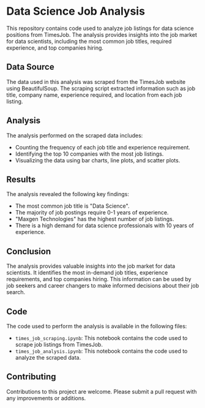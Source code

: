 # Data Science Job Analysis

This repository contains code used to analyze job listings for data science positions from TimesJob. The analysis provides insights into the job market for data scientists, including the most common job titles, required experience, and top companies hiring.

## Data Source

The data used in this analysis was scraped from the TimesJob website using BeautifulSoup. The scraping script extracted information such as job title, company name, experience required, and location from each job listing.

## Analysis

The analysis performed on the scraped data includes:

* Counting the frequency of each job title and experience requirement.
* Identifying the top 10 companies with the most job listings.
* Visualizing the data using bar charts, line plots, and scatter plots.

## Results

The analysis revealed the following key findings:

* The most common job title is "Data Science".
* The majority of job postings require 0-1 years of experience.
* "Maxgen Technologies" has the highest number of job listings.
* There is a high demand for data science professionals with 10 years of experience.

## Conclusion

The analysis provides valuable insights into the job market for data scientists. It identifies the most in-demand job titles, experience requirements, and top companies hiring. This information can be used by job seekers and career changers to make informed decisions about their job search.

## Code

The code used to perform the analysis is available in the following files:

* `times_job_scraping.ipynb`: This notebook contains the code used to scrape job listings from TimesJob.
* `times_job_analysis.ipynb`: This notebook contains the code used to analyze the scraped data.

## Contributing

Contributions to this project are welcome. Please submit a pull request with any improvements or additions.
